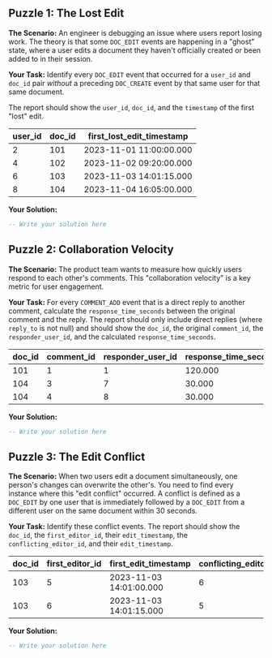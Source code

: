 ## Puzzle 1: The Lost Edit

**The Scenario:** An engineer is debugging an issue where users report losing work. The theory is that some `DOC_EDIT` events are happening in a "ghost" state, where a user edits a document they haven't officially created or been added to in their session.

**Your Task:** Identify every `DOC_EDIT` event that occurred for a `user_id` and `doc_id` pair *without* a preceding `DOC_CREATE` event by that same user for that same document.

The report should show the `user_id`, `doc_id`, and the `timestamp` of the first "lost" edit.

| **user_id** | **doc_id** | **first_lost_edit_timestamp** |
| ----------------- | ---------------- | ----------------------------------- |
| 2                 | 101              | 2023-11-01 11:00:00.000             |
| 4                 | 102              | 2023-11-02 09:20:00.000             |
| 6                 | 103              | 2023-11-03 14:01:15.000             |
| 8                 | 104              | 2023-11-04 16:05:00.000             |

**Your Solution:**

```sql
-- Write your solution here
```

## Puzzle 2: Collaboration Velocity

**The Scenario:** The product team wants to measure how quickly users respond to each other's comments. This "collaboration velocity" is a key metric for user engagement.

**Your Task:** For every `COMMENT_ADD` event that is a direct reply to another comment, calculate the `response_time_seconds` between the original comment and the reply. The report should only include direct replies (where `reply_to` is not null) and should show the `doc_id`, the original `comment_id`, the `responder_user_id`, and the calculated `response_time_seconds`.

| **doc_id** | **comment_id** | **responder_user_id** | **response_time_seconds** |
| ---------------- | -------------------- | --------------------------- | ------------------------------- |
| 101              | 1                    | 1                           | 120.000                         |
| 104              | 3                    | 7                           | 30.000                          |
| 104              | 4                    | 8                           | 30.000                          |

**Your Solution:**

```sql
-- Write your solution here
```

## Puzzle 3: The Edit Conflict

**The Scenario:** When two users edit a document simultaneously, one person's changes can overwrite the other's. You need to find every instance where this "edit conflict" occurred. A conflict is defined as a `DOC_EDIT` by one user that is immediately followed by a `DOC_EDIT` from a different user on the same document within 30 seconds.

**Your Task:** Identify these conflict events. The report should show the `doc_id`, the `first_editor_id`, their `edit_timestamp`, the `conflicting_editor_id`, and their `edit_timestamp`.

| **doc_id** | **first_editor_id** | **first_edit_timestamp** | **conflicting_editor_id** | **conflicting_edit_timestamp** |
| ---------------- | ------------------------- | ------------------------------ | ------------------------------- | ------------------------------------ |
| 103              | 5                         | 2023-11-03 14:01:00.000        | 6                               | 2023-11-03 14:01:15.000              |
| 103              | 6                         | 2023-11-03 14:01:15.000        | 5                               | 2023-11-03 14:01:30.000              |

**Your Solution:**

```sql
-- Write your solution here
```
